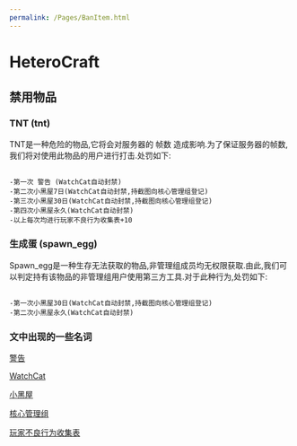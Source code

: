 ```yaml
---
permalink: /Pages/BanItem.html
---
```


# HeteroCraft

## 禁用物品

### TNT (tnt)

TNT是一种危险的物品,它将会对服务器的 帧数 造成影响.为了保证服务器的帧数,我们将对使用此物品的用户进行打击.处罚如下:

```

-第一次 警告 (WatchCat自动封禁)
-第二次小黑屋7日(WatchCat自动封禁,持截图向核心管理组登记)
-第三次小黑屋30日(WatchCat自动封禁,持截图向核心管理组登记)
-第四次小黑屋永久(WatchCat自动封禁)
-以上每次均进行玩家不良行为收集表+10

```


### 生成蛋 (spawn_egg)

Spawn_egg是一种生存无法获取的物品,非管理组成员均无权限获取.由此,我们可以判定持有该物品的非管理组用户使用第三方工具.对于此种行为,处罚如下:

```

-第一次小黑屋30日(WatchCat自动封禁,持截图向核心管理组登记)
-第二次小黑屋永久(WatchCat自动封禁)

```

### 文中出现的一些名词

[警告](https://github.com/HeteroCraft/WikiCN/wiki/警告)

[WatchCat](https://github.com/HeteroCraft/WikiCN/wiki/WatchCat)

[小黑屋](https://github.com/HeteroCraft/WikiCN/wiki/小黑屋)

[核心管理组](https://github.com/HeteroCraft/WikiCN/wiki/核心管理组)

[玩家不良行为收集表](https://github.com/HeteroCraft/WikiCN/wiki/玩家不良行为收集表)
